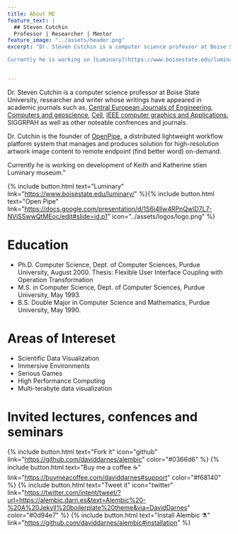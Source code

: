 ```yaml
---
title: About ME
feature_text: |
  ## Steven Cutchin
  Professor | Researcher | Mentor
feature_image: "../assets/header.png"
excerpt: "Dr. Steven Cutchin is a computer science professor at Boise State University. His interests in data visualtions and graphics led him to work for University of Science and Technology (KAUST) in Thuwal, Saudi Arabia. At KAUST he recruited a technical team of engineers and visualization scientists while managing the building of the state of the art scientific data visualization laboratory on the KAUST campus. He helped build relationships with international universities and corporate partners which helped to improve the laboratory. Prior to his work in Saudi Arabia, Dr. Cutchin worked at the University of California, San Diego (UCSD) first as manager of Visualization Services at the San Diego Supercomputer Center and later at California Institute for Telecommunications and Information Technology (Calit2). He has worked as a Sr. Software Engineer at Walt Disney Feature Animation developing software tools to improve animation production on feature films. He has published articles on Computer Graphics and Visualization, created animations for Discovery Channel and images for SIGGRAPH and Supercomputing conferences and journals. He received his doctorate from Purdue University in Computer Science. 

Currently he is working on [Luminary](https://www.boisestate.edu/luminary/) museum."


---
```


Dr. Steven Cutchin is a computer science professor at Boise State University, researcher and writer whose writings have appeared in academic journals such as, [Central European Journals of Engineering](https://www.degruyter.com/document/doi/10.2478/s13531-010-0002-5/html), [Computers and geoscience](https://linkinghub.elsevier.com/retrieve/pii/S0098300408001313), [Cell](http://dx.doi.org/10.1016/j.cell.2008.03.024), [IEEE computer graphics and Applications](https://ieeexplore.ieee.org/document/4302580/), SIGGRPAH as well as other noteable confrences and journals.

Dr. Cutchin is the founder of [OpenPipe](https://www.youtube.com/watch?v=VLJmLRV0rcQ), a distributed lightweight workflow platform system that  manages and produces solution for high-resolution artwork image content to remote endpoint (find better word) on-demand. 
 

Currently he is working on development of Keith and Katherine stien Luminary museum."

{% include button.html text="Luminary" link="https://www.boisestate.edu/luminary/" %}{% include button.html text="Open Pipe" link="https://docs.google.com/presentation/d/1S6i4llw4RPnQwlD7L7-NViSSwwQtMEoc/edit#slide=id.p1" icon="../assets/logos/logo.png" %}


# Education 


* Ph.D. Computer Science, Dept. of Computer Sciences, Purdue University, August 2000. Thesis: Flexible User Interface Coupling with Operation Transformation
* M.S. in Computer Science, Dept. of Computer Sciences, Purdue University, May 1993.
* B.S. Double Major in Computer Science and Mathematics, Purdue University, May 1990.

# Areas of Intereset 

* Scientific Data Visualization
* Immersive Environments
* Serious Games
* High Performance Computing
* Multi-terabyte data visualization

# Invited lectures, confences and seminars


{% include button.html text="Fork it" icon="github" link="https://github.com/daviddarnes/alembic" color="#0366d6" %} {% include button.html text="Buy me a coffee ☕️" link="https://buymeacoffee.com/daviddarnes#support" color="#f68140" %} {% include button.html text="Tweet it" icon="twitter" link="https://twitter.com/intent/tweet/?url=https://alembic.darn.es&text=Alembic%20-%20A%20Jekyll%20boilerplate%20theme&via=DavidDarnes" color="#0d94e7" %} {% include button.html text="Install Alembic ⚗️" link="https://github.com/daviddarnes/alembic#installation" %}
